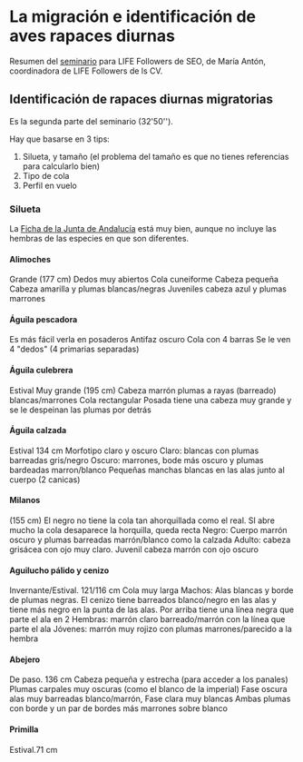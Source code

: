 # La migración e identificación de aves rapaces diurnas
Resumen del [seminario](https://youtu.be/rxoYRXUfMRQ) para LIFE Followers de SEO, de María Antón, coordinadora de LIFE Followers de ls CV.

## Identificación de rapaces diurnas migratorias
Es la segunda parte del seminario (32'50'').

Hay que basarse en 3 tips:
1. Silueta, y tamaño (el problema del tamaño es que no tienes referencias para calcularlo bien)
2. Tipo de cola
3. Perfil en vuelo

### Silueta
La [Ficha de la Junta de Andalucía](http://www.juntadeandalucia.es/medioambiente/portal_web/web/temas_ambientales/educacion_ambiental_y_formacion/aldea/programas/educaves/recursos/carteles/cartel_didactico_rapaces.pdf) está muy bien, aunque no incluye las hembras de las especies en que son diferentes.

#### Alimoches
Grande (177 cm)
Dedos muy abiertos
Cola cuneiforme
Cabeza pequeña
Cabeza amarilla y plumas blancas/negras
Juveniles cabeza azul y plumas marrones

#### Águila pescadora
Es más fácil verla en posaderos
Antifaz oscuro
Cola con 4 barras
Se le ven 4 "dedos" (4 primarias separadas)

#### Águila culebrera
Estival
Muy grande (195 cm)
Cabeza marrón
plumas a rayas (barreado) blancas/marrones
Cola rectangular
Posada tiene una cabeza muy grande y se le despeinan las plumas por detrás

#### Águila calzada
Estival
134 cm
Morfotipo claro y oscuro
Claro: blancas con plumas barreadas gris/negro
Oscuro: marrones, bode más oscuro y plumas bardeadas marron/blanco
Pequeñas manchas blancas en las alas junto al cuerpo (2 canicas)

#### Milanos
(155 cm)
El negro no tiene la cola tan ahorquillada como el real. SI abre mucho la cola desaparece la horquilla, queda recta
Negro: Cuerpo marrón oscuro y plumas barreadas marrón/blanco como la calzada
Adulto: cabeza grisácea con ojo muy claro. Juvenil cabeza marrón con ojo oscuro

#### Aguilucho pálido y cenizo
Invernante/Estival. 121/116 cm
Cola muy larga
Machos: Alas blancas y borde de plumas negras. El cenizo tiene barreados blanco/negro en las alas y tiene más negro en la punta de las alas. Por arriba tiene una línea negra que parte el ala en 2
Hembras: marrón claro barreado/marrón con la línea que parte el ala
Jóvenes: marrón muy rojizo con plumas marrones/parecido a la hembra

#### Abejero
De paso. 136 cm
Cabeza pequeña y estrecha (para acceder a los panales)
Plumas carpales muy oscuras (como el blanco de la imperial)
Fase oscura alas muy barreadas blanco/marrón, Fase clara muy blancas
Ambas plumas con borde y un par de bordes más marrones sobre blanco

#### Primilla
Estival.71 cm


